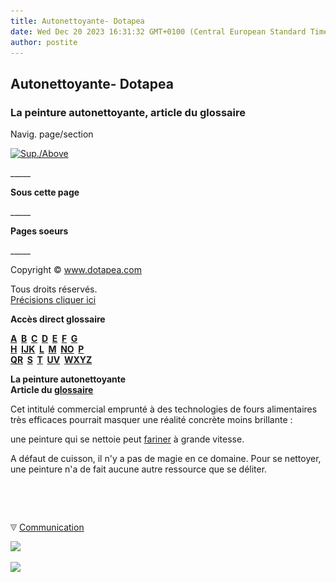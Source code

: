```yaml
---
title: Autonettoyante- Dotapea
date: Wed Dec 20 2023 16:31:32 GMT+0100 (Central European Standard Time)
author: postite
---
```


## Autonettoyante- Dotapea
### La peinture autonettoyante, article du glossaire
 Navig. page/section

[![Sup./Above](_derived/up_cmp_themenoir010_up.gif)](a.html)

\_\_\_\_\_

**Sous cette page**

\_\_\_\_\_

**Pages soeurs**

\_\_\_\_\_

Copyright © www.dotapea.com

Tous droits réservés.  
[Précisions cliquer ici](droitscopie.html)

**Accès direct glossaire**

**[A](a.html)  [B](b.html)  [C](c.html)  [D](d.html)  [E](e.html)  [F](f.html)  [G](g.html)  
[H](h.html)  [IJK](ijk.html)  [L](l.html)  [M](m.html)  [NO](no.html)  [P](p.html)  
[QR](qr.html)  [S](s.html)  [T](t.html)  [UV](uv.html)  [WXYZ](wxyz.html)**

**La peinture autonettoyante  
Article du [glossaire](glossaire.html)**

Cet intitulé commercial emprunté à des technologies de fours alimentaires très efficaces pourrait masquer une réalité concrète moins brillante :

une peinture qui se nettoie peut [fariner](fariner.html) à grande vitesse.

A défaut de cuisson, il n'y a pas de magie en ce domaine. Pour se nettoyer, une peinture n'a de fait aucune autre ressource que se déliter.



 

 ![](images/transparent122x1.gif)

![](images/flechebas.gif) [Communication](http://www.artrealite.com/annonceurs.htm) 

[![](https://cbonvin.fr/sites/regie.artrealite.com/visuels/campagne1.png)](index-2.html#20131014)

![](https://cbonvin.fr/sites/regie.artrealite.com/visuels/campagne2.png)